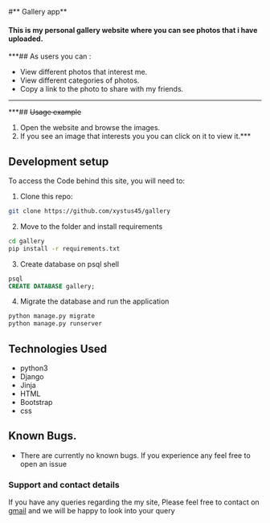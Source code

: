 #** Gallery app**

#### This is my personal gallery website where you can see photos that i have uploaded.

***## As users you can :
* View different photos that interest me.
* View different categories of photos.
* Copy a link to the photo to share with my friends.
***

***## ~~Usage example~~

1. Open the website and browse the images.
2. If you see an image that interests you you can click on it to view it.***


## Development setup

To access the Code behind this site, you will need to:

1. Clone this repo:
  ```bash
  git clone https://github.com/xystus45/gallery
  ```
2. Move to the folder and install requirements
  ```bash
  cd gallery
  pip install -r requirements.txt
  ```
3. Create database on psql shell
  ```SQL
  psql
  CREATE DATABASE gallery;
  ```
4. Migrate the database and run the application
  ```bash
  python manage.py migrate
  python manage.py runserver
  ```

## Technologies Used
* python3
* Django
* Jinja
* HTML
* Bootstrap
* css


## Known Bugs.
* There are currently no known bugs. If you experience any feel free to open an issue

### Support and contact details
If you have any queries regarding the my site, Please feel free to
contact on [gmail](xystusngigi@gmail.com) and we will be happy to look
into your query

